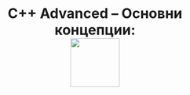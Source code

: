 <h1 align="center">
  C++ Advanced – Основни концепции:  
  <br>
  <img src="https://media4.giphy.com/media/v1.Y2lkPTc5MGI3NjExbWFtdXd0ZjRsMmdnajdxN3UycjRuZmJ1Zmd4cnQ1cngxbGtwZWhubiZlcD12MV9pbnRlcm5hbF9naWZfYnlfaWQmY3Q9Zw/xT9IgzoKnwFNmISR8I/giphy.gif"   
 width="100">
</h1>






 
